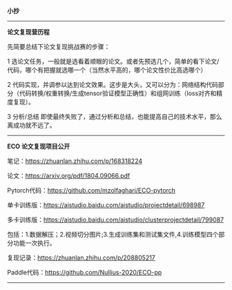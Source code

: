 **小抄**

---

**论文复现营历程**

先简要总结下论文复现挑战赛的步骤：

1 选论文任务，一般就是选看着顺眼的论文。或者先预选几个，简单的看下论文/代码，哪个有把握就选哪一个（当然水平高的，哪个论文性价比高选哪个）

2 代码实现，并调参以达到论文效果。这步是大头，又可以分为：网络结构代码部分（代码转换/权重转换/生成tensor验证模型正确性）和组网训练（loss对齐和精度复现）。

3 分析/总结 即使最终失败了，通过分析和总结，也能提高自己的技术水平，那么离成功就不远了。

---

**ECO 论文复现项目公开**

笔记：https://zhuanlan.zhihu.com/p/168318224

论文：https://arxiv.org/pdf/1804.09066.pdf

Pytorch代码：https://github.com/mzolfaghari/ECO-pytorch

单卡训练版：https://aistudio.baidu.com/aistudio/projectdetail/698987

多卡训练版：https://aistudio.baidu.com/aistudio/clusterprojectdetail/799087

包括：1.数据解压；2.视频切分图片;3.生成训练集和测试集文件,4.训练模型四个部分功能一次执行。

复现记录：https://zhuanlan.zhihu.com/p/208805217

Paddle代码：https://github.com/Nullius-2020/ECO-pp

---

